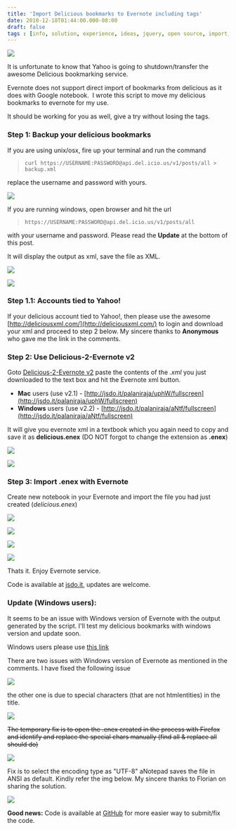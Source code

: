 ```yaml
---
title: 'Import Delicious bookmarks to Evernote including tags'
date: 2010-12-18T01:44:00.000-08:00
draft: false
tags : [info, solution, experience, ideas, jquery, open source, import, delicious, bookmarks, evernote, commands, Tips]
---
```


[![](/assets/enex.png)](/assets/enex.png)

It is unfortunate to know that Yahoo is going to shutdown/transfer the awesome Delicious bookmarking service.  
  
Evernote does not support direct import of bookmarks from delicious as it does with Google notebook.  I wrote this script to move my delicious bookmarks to evernote for my use.  
  
It should be working for you as well, give a try without losing the tags.  
  
  
  
### Step 1: Backup your delicious bookmarks  
  
If you are using unix/osx, fire up your terminal and run the command  
  

> `curl https://USERNAME:PASSWORD@api.del.icio.us/v1/posts/all > backup.xml`

replace the username and password with yours.  
  

[![](/assets/nix.png)](/assets/nix.png)

  
  
  
If you are running windows, open browser and hit the url  
  

> `https://USERNAME:PASSWORD@api.del.icio.us/v1/posts/all`

with your username and password. Please read the **Update** at the bottom of this post.  
  
It will display the output as xml, save the file as XML.  
  

[![](/assets/win-1.png)](/assets/win-1.png)

  

[![](/assets/win-2.png)](/assets/win-2.png)

  
  
### Step 1.1: Accounts tied to Yahoo!  
  
If your delicious account tied to Yahoo!, then please use the awesome [http://deliciousxml.com/](http://deliciousxml.com/) to login and download your xml and proceed to step 2 below. My sincere thanks to **Anonymous** who gave me the link in the comments.  
  
  
### Step 2: Use Delicious-2-Evernote v2  
  
Goto [Delicious-2-Evernote v2](http://jsdo.it/palaniraja/uphW/fullscreen) paste the contents of the _.xml_ you just downloaded to the text box and hit the Evernote xml button.  
  
* **Mac** users (use v2.1) - [http://jsdo.it/palaniraja/uphW/fullscreen](http://jsdo.it/palaniraja/uphW/fullscreen)  
* **Windows** users (use v2.2) - [http://jsdo.it/palaniraja/aNtf/fullscreen](http://jsdo.it/palaniraja/aNtf/fullscreen)  
  
It will give you evernote xml in a textbook which you again need to copy and save it as **delicious.enex** (DO NOT forgot to change the extension as **.enex**)  
  

[![](/assets/del2ever.png)](/assets/del2ever.png)

  

[![](/assets/del2ever-2.png)](/assets/del2ever-2.png)

  

  

### Step 3: Import .enex with Evernote 

  

Create new notebook in your Evernote and import the file you had just created (_delicious.enex_)

  

[![](/assets/Screen-shot-2010-12-24-at-6.28.45-PM.png)](/assets/Screen-shot-2010-12-24-at-6.28.45-PM.png)

  

[![](/assets/import2.png)](/assets/import2.png)

  

[![](/assets/progress.png)](/assets/progress.png)

  

  

[![](/assets/happy.png)](/assets/happy.png)

  
  
Thats it. Enjoy Evernote service.  
  
Code is available at [jsdo.it](http://jsdo.it/palaniraja/uphW/), updates are welcome.  
  
  
### Update (Windows users):  
  
It seems to be an issue with Windows version of Evernote with the output generated by the script. I'll test my delicious bookmarks with windows version and update soon.  
  
Windows users please use [this link](http://jsdo.it/palaniraja/aNtf/fullscreen)  
  
There are two issues with Windows version of Evernote as mentioned in the comments. I have fixed the following issue  
  

[![](/assets/error2.png)](/assets/error2.png)

  

  
the other one is due to special characters (that are not htmlentities) in the title.  
  

[![](/assets/err3.png)](/assets/err3.png)

  
  
~~The temporary fix is to open the .enex created in the process with Firefox and identify and replace the special chars manually (find all & replace all should do)~~  
  

[![](/assets/Screen-shot-2010-12-21-at-12.03.36-AM.png)](/assets/Screen-shot-2010-12-21-at-12.03.36-AM.png)

  
  
Fix is to select the encoding type as "UTF-8" aNotepad saves the file in ANSI as default. Kindly refer the img below. My sincere thanks to Florian on sharing the solution.  
  

[![](/assets/win-fixes.png)](/assets/win-fixes.png)


  
**Good news:** Code is available at [GitHub](https://github.com/palaniraja/delicious2evernote) for more easier way to submit/fix the code.